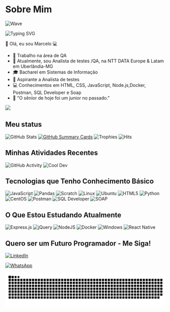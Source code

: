 # Sobre Mim
![Wave](https://capsule-render.vercel.app/api?type=waving&color=gradient&height=120&section=header)


![Typing SVG](https://readme-typing-svg.herokuapp.com/?color=BABBBD&size=35&center=true&vCenter=true&width=1000&lines=Olá,+meu+nome+é+Marcelo+Medeiros+dos+Santos;Tenho+33+anos+e+resido+em+Uberlândia,+MG;Sou+formado+em+Sistemas+de+Informação;Aspiro+a+me+tornar+um+Desenvolvedor+Front-End+%3A%29)

👋 Olá, eu sou Marcelo 💻<br/>
- 📘 Trabalho na área de QA
- 🔧 Atualmente, sou Analista de testes /QA, na NTT DATA Europe & Latam em Uberlândia-MG
- 🎓 Bacharel em Sistemas de Informação
- 🚀 Aspirante a Analista de testes
- 💻 Conhecimentos em HTML, CSS, JavaScript, Node.js,Docker, Postman, SQL Developer e Soap
- 🌱 "O sênior de hoje foi um junior no passado."
<img src="https://media.giphy.com/media/13HgwGsXF0aiGY/giphy.gif" width="300">

## Meu status
![GitHub Stats](https://github-readme-stats.vercel.app/api?username=MarceloMederi&show_icons=true&theme=radical)
[![GitHub Summary Cards](https://github-profile-summary-cards.vercel.app/api/cards/repos-per-language?username=MarceloMederi&theme=radical)](https://github.com/MarceloMederi)
![Trophies](https://github-profile-trophy.vercel.app/?username=MarceloMederi&show_icons=true&theme=radical)
![Hits](https://komarev.com/ghpvc/?username=MarceloMederi&color=blueviolet)

## Minhas Atividades Recentes
![GitHub Activity](https://github-readme-activity-graph.vercel.app/graph?username=MarceloMederi&theme=radical)
![Cool Dev](https://img.shields.io/badge/Cool%20Dev-%E2%9C%A8-brightgreen?style=for-the-badge)

## Tecnologias que Tenho Conhecimento Básico
![JavaScript](https://img.shields.io/badge/JavaScript-F7DF1E?style=for-the-badge&logo=javascript&logoColor=323330)
![Pandas](https://img.shields.io/badge/Pandas-2C2D72?style=for-the-badge&logo=pandas&logoColor=white)
![Scratch](https://img.shields.io/badge/Scratch-4D97FF?style=for-the-badge&logo=Scratch&logoColor=white)
![Linux](https://img.shields.io/badge/Linux-262577?style=for-the-badge&logo=linux&logoColor=FCC624)
![Ubuntu](https://img.shields.io/badge/Ubuntu-E95420?style=for-the-badge&logo=ubuntu&logoColor=white)
![HTML5](https://img.shields.io/badge/HTML5-E34F26?style=for-the-badge&logo=html5&logoColor=white)
![Python](https://img.shields.io/badge/Python-306998?style=for-the-badge&logo=python&logoColor=FFD43B)
![CentOS](https://img.shields.io/badge/Cent%20OS-262577?style=for-the-badge&logo=CentOS&logoColor=white)
![Postman](https://img.shields.io/badge/Postman-FF6C37?style=for-the-badge&logo=Postman&logoColor=white)
![SQL Developer](https://img.shields.io/badge/SQL%20Developer-4479A1?style=for-the-badge&logo=Oracle&logoColor=white)
![SOAP](https://img.shields.io/badge/SOAP-0098D6?style=for-the-badge&logo=SOAP&logoColor=white)

## O Que Estou Estudando Atualmente
![Express.js](https://img.shields.io/badge/express.js-61DAFB?style=for-the-badge&logo=express&logoColor=404d59)
![jQuery](https://img.shields.io/badge/jquery-white?style=for-the-badge&logo=jquery&logoColor=0769AD)
![NodeJS](https://img.shields.io/badge/node.js-6DA55F?style=for-the-badge&logo=node.js&logoColor=white)
![Docker](https://img.shields.io/badge/docker-white?style=for-the-badge&logo=docker&logoColor=0db7ed)
![Windows](https://img.shields.io/badge/Windows-0078D6?style=for-the-badge&logo=windows&logoColor=white)
![React Native](https://img.shields.io/badge/React_Native-61DAFB?style=for-the-badge&logo=react&logoColor=20232A)

## Quero ser um Futuro Programador - Me Siga!
[![LinkedIn](https://img.shields.io/badge/LinkedIn-white?style=for-the-badge&logo=linkedin&logoColor=0077B5)](https://www.linkedin.com/in/marcelo-medeiros-dos-santos-9aa50b1a7/)

[![WhatsApp](https://img.shields.io/badge/WhatsApp-white?style=for-the-badge&logo=whatsapp&logoColor=25D366)](https://wa.me/+5534984096698/)

![GitHub Contributions Snake](https://github.com/Platane/snk/raw/output/github-contribution-grid-snake.svg)
